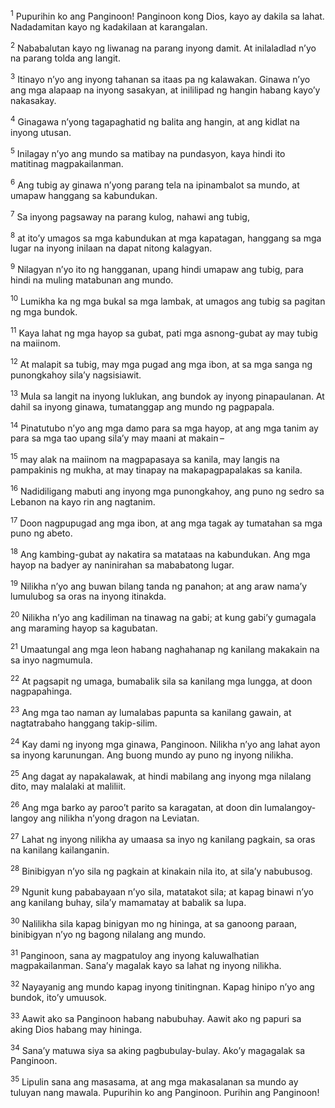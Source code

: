 <sup>1</sup>
Pupurihin ko ang Panginoon! Panginoon kong Dios, kayo ay dakila sa lahat. Nadadamitan kayo ng kadakilaan at karangalan. 

<sup>2</sup>
Nababalutan kayo ng liwanag na parang inyong damit. At inilaladlad nʼyo na parang tolda ang langit. 

<sup>3</sup>
Itinayo nʼyo ang inyong tahanan sa itaas pa ng kalawakan. Ginawa nʼyo ang mga alapaap na inyong sasakyan, at inililipad ng hangin habang kayoʼy nakasakay. 

<sup>4</sup>
Ginagawa nʼyong tagapaghatid ng balita ang hangin, at ang kidlat na inyong utusan. 

<sup>5</sup>
Inilagay nʼyo ang mundo sa matibay na pundasyon, kaya hindi ito matitinag magpakailanman. 

<sup>6</sup>
Ang tubig ay ginawa nʼyong parang tela na ipinambalot sa mundo, at umapaw hanggang sa kabundukan. 

<sup>7</sup>
Sa inyong pagsaway na parang kulog, nahawi ang tubig, 

<sup>8</sup>
at itoʼy umagos sa mga kabundukan at mga kapatagan, hanggang sa mga lugar na inyong inilaan na dapat nitong kalagyan. 

<sup>9</sup>
Nilagyan nʼyo ito ng hangganan, upang hindi umapaw ang tubig, para hindi na muling matabunan ang mundo. 

<sup>10</sup>
Lumikha ka ng mga bukal sa mga lambak, at umagos ang tubig sa pagitan ng mga bundok. 

<sup>11</sup>
Kaya lahat ng mga hayop sa gubat, pati mga asnong-gubat ay may tubig na maiinom. 

<sup>12</sup>
At malapit sa tubig, may mga pugad ang mga ibon, at sa mga sanga ng punongkahoy silaʼy nagsisiawit. 

<sup>13</sup>
Mula sa langit na inyong luklukan, ang bundok ay inyong pinapaulanan. At dahil sa inyong ginawa, tumatanggap ang mundo ng pagpapala. 

<sup>14</sup>
Pinatutubo nʼyo ang mga damo para sa mga hayop, at ang mga tanim ay para sa mga tao upang silaʼy may maani at makain – 

<sup>15</sup>
may alak na maiinom na magpapasaya sa kanila, may langis na pampakinis ng mukha, at may tinapay na makapagpapalakas sa kanila. 

<sup>16</sup>
Nadidiligang mabuti ang inyong mga punongkahoy, ang puno ng sedro sa Lebanon na kayo rin ang nagtanim. 

<sup>17</sup>
Doon nagpupugad ang mga ibon, at ang mga tagak ay tumatahan sa mga puno ng abeto. 

<sup>18</sup>
Ang kambing-gubat ay nakatira sa matataas na kabundukan. Ang mga hayop na badyer ay naninirahan sa mababatong lugar. 

<sup>19</sup>
Nilikha nʼyo ang buwan bilang tanda ng panahon; at ang araw namaʼy lumulubog sa oras na inyong itinakda. 

<sup>20</sup>
Nilikha nʼyo ang kadiliman na tinawag na gabi; at kung gabiʼy gumagala ang maraming hayop sa kagubatan. 

<sup>21</sup>
Umaatungal ang mga leon habang naghahanap ng kanilang makakain na sa inyo nagmumula. 

<sup>22</sup>
At pagsapit ng umaga, bumabalik sila sa kanilang mga lungga, at doon nagpapahinga. 

<sup>23</sup>
Ang mga tao naman ay lumalabas papunta sa kanilang gawain, at nagtatrabaho hanggang takip-silim. 

<sup>24</sup>
Kay dami ng inyong mga ginawa, Panginoon. Nilikha nʼyo ang lahat ayon sa inyong karunungan. Ang buong mundo ay puno ng inyong nilikha. 

<sup>25</sup>
Ang dagat ay napakalawak, at hindi mabilang ang inyong mga nilalang dito, may malalaki at maliliit. 

<sup>26</sup>
Ang mga barko ay parooʼt parito sa karagatan, at doon din lumalangoy-langoy ang nilikha nʼyong dragon na Leviatan. 

<sup>27</sup>
Lahat ng inyong nilikha ay umaasa sa inyo ng kanilang pagkain, sa oras na kanilang kailanganin. 

<sup>28</sup>
Binibigyan nʼyo sila ng pagkain at kinakain nila ito, at silaʼy nabubusog. 

<sup>29</sup>
Ngunit kung pababayaan nʼyo sila, matatakot sila; at kapag binawi nʼyo ang kanilang buhay, silaʼy mamamatay at babalik sa lupa. 

<sup>30</sup>
Nalilikha sila kapag binigyan mo ng hininga, at sa ganoong paraan, binibigyan nʼyo ng bagong nilalang ang mundo. 

<sup>31</sup>
Panginoon, sana ay magpatuloy ang inyong kaluwalhatian magpakailanman. Sanaʼy magalak kayo sa lahat ng inyong nilikha. 

<sup>32</sup>
Nayayanig ang mundo kapag inyong tinitingnan. Kapag hinipo nʼyo ang bundok, itoʼy umuusok. 

<sup>33</sup>
Aawit ako sa Panginoon habang nabubuhay. Aawit ako ng papuri sa aking Dios habang may hininga. 

<sup>34</sup>
Sanaʼy matuwa siya sa aking pagbubulay-bulay. Akoʼy magagalak sa Panginoon. 

<sup>35</sup>
Lipulin sana ang masasama, at ang mga makasalanan sa mundo ay tuluyan nang mawala. Pupurihin ko ang Panginoon. Purihin ang Panginoon!